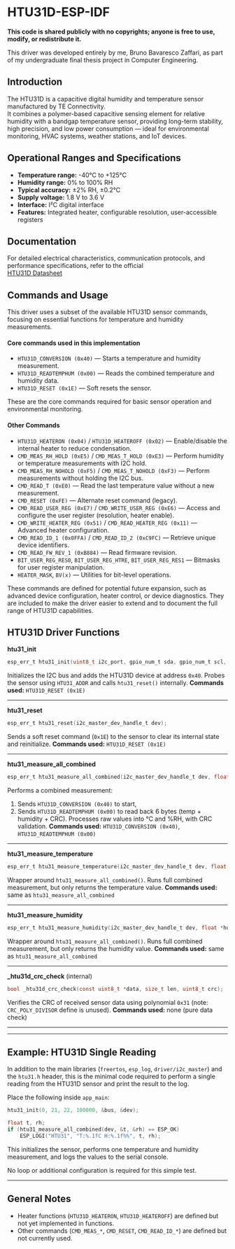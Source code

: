 # HTU31D-ESP-IDF

**This code is shared publicly with no copyrights; anyone is free to use, modify, or redistribute it.**

This driver was developed entirely by me, Bruno Bavaresco Zaffari, as part of my undergraduate final thesis project in Computer Engineering. 

## Introduction

The HTU31D is a capacitive digital humidity and temperature sensor manufactured by TE Connectivity.  
It combines a polymer-based capacitive sensing element for relative humidity with a bandgap temperature sensor, providing long-term stability, high precision, and low power consumption — ideal for environmental monitoring, HVAC systems, weather stations, and IoT devices.

## Operational Ranges and Specifications

- **Temperature range:** -40°C to +125°C  
- **Humidity range:** 0% to 100% RH  
- **Typical accuracy:** ±2% RH, ±0.2°C  
- **Supply voltage:** 1.8 V to 3.6 V  
- **Interface:** I²C digital interface  
- **Features:** Integrated heater, configurable resolution, user-accessible registers

## Documentation

For detailed electrical characteristics, communication protocols, and performance specifications, refer to the official  
[HTU31D Datasheet](https://www.te.com/en/product-CAT-HSC0007.html) 

## Commands and Usage

This driver uses a subset of the available HTU31D sensor commands, focusing on essential functions for temperature and humidity measurements.

#### Core commands used in this implementation

- `HTU31D_CONVERSION (0x40)` — Starts a temperature and humidity measurement.
- `HTU31D_READTEMPHUM (0x00)` — Reads the combined temperature and humidity data.
- `HTU31D_RESET (0x1E)` — Soft resets the sensor.

These are the core commands required for basic sensor operation and environmental monitoring.

#### Other Commands 

- `HTU31D_HEATERON (0x04)` / `HTU31D_HEATEROFF (0x02)` — Enable/disable the internal heater to reduce condensation.
- `CMD_MEAS_RH_HOLD (0xE5)` / `CMD_MEAS_T_HOLD (0xE3)` — Perform humidity or temperature measurements with I2C hold.
- `CMD_MEAS_RH_NOHOLD (0xF5)` / `CMD_MEAS_T_NOHOLD (0xF3)` — Perform measurements without holding the I2C bus.
- `CMD_READ_T (0xE0)` — Read the last temperature value without a new measurement.
- `CMD_RESET (0xFE)` — Alternate reset command (legacy).
- `CMD_READ_USER_REG (0xE7)` / `CMD_WRITE_USER_REG (0xE6)` — Access and configure the user register (resolution, heater enable).
- `CMD_WRITE_HEATER_REG (0x51)` / `CMD_READ_HEATER_REG (0x11)` — Advanced heater configuration.
- `CMD_READ_ID_1 (0x0FFA)` / `CMD_READ_ID_2 (0xC9FC)` — Retrieve unique device identifiers.
- `CMD_READ_FW_REV_1 (0xB884)` — Read firmware revision.
- `BIT_USER_REG_RES0`, `BIT_USER_REG_HTRE`, `BIT_USER_REG_RES1` — Bitmasks for user register manipulation.
- `HEATER_MASK`, `BV(x)` — Utilities for bit-level operations.

These commands are defined for potential future expansion, such as advanced device configuration, heater control, or device diagnostics. They are included to make the driver easier to extend and to document the full range of HTU31D capabilities.



## HTU31D Driver Functions

**htu31\_init**

```c
esp_err_t htu31_init(uint8_t i2c_port, gpio_num_t sda, gpio_num_t scl, uint32_t freq_hz, i2c_master_bus_handle_t *bus_handle_out, i2c_master_dev_handle_t *dev_handle_out);
```

Initializes the I2C bus and adds the HTU31D device at address `0x40`. Probes the sensor using `HTU31_ADDR` and calls `htu31_reset()` internally.
**Commands used:** `HTU31D_RESET (0x1E)`

---

**htu31\_reset**

```c
esp_err_t htu31_reset(i2c_master_dev_handle_t dev);
```

Sends a soft reset command (`0x1E`) to the sensor to clear its internal state and reinitialize.
**Commands used:** `HTU31D_RESET (0x1E)`

---

**htu31\_measure\_all\_combined**

```c
esp_err_t htu31_measure_all_combined(i2c_master_dev_handle_t dev, float *temperature, float *humidity);
```

Performs a combined measurement:

1. Sends `HTU31D_CONVERSION (0x40)` to start,
2. Sends `HTU31D_READTEMPHUM (0x00)` to read back 6 bytes (temp + humidity + CRC).
   Processes raw values into °C and %RH, with CRC validation.
   **Commands used:** `HTU31D_CONVERSION (0x40)`, `HTU31D_READTEMPHUM (0x00)`

---

**htu31\_measure\_temperature**

```c
esp_err_t htu31_measure_temperature(i2c_master_dev_handle_t dev, float *temperature);
```

Wrapper around `htu31_measure_all_combined()`. Runs full combined measurement, but only returns the temperature value.
**Commands used:** same as `htu31_measure_all_combined`

---

**htu31\_measure\_humidity**

```c
esp_err_t htu31_measure_humidity(i2c_master_dev_handle_t dev, float *humidity);
```

Wrapper around `htu31_measure_all_combined()`. Runs full combined measurement, but only returns the humidity value.
**Commands used:** same as `htu31_measure_all_combined`

---

**\_htu31d\_crc\_check** (internal)

```c
bool _htu31d_crc_check(const uint8_t *data, size_t len, uint8_t crc);
```

Verifies the CRC of received sensor data using polynomial `0x31` (note: `CRC_POLY_DIVISOR` define is unused).
**Commands used:** none (pure data check)


---
---
## Example: HTU31D Single Reading

In addition to the main libraries (`freertos`, `esp_log`, `driver/i2c_master`) and the `htu31.h` header, this is the minimal code required to perform a single reading from the HTU31D sensor and print the result to the log.

Place the following inside `app_main`:

```c
htu31_init(0, 21, 22, 100000, &bus, &dev);

float t, rh;
if (htu31_measure_all_combined(dev, &t, &rh) == ESP_OK)
    ESP_LOGI("HTU31", "T:%.1fC H:%.1f%%", t, rh);
```

This initializes the sensor, performs one temperature and humidity measurement, and logs the values to the serial console.

No loop or additional configuration is required for this simple test.


---

## General Notes

* Heater functions (`HTU31D_HEATERON`, `HTU31D_HEATEROFF`) are defined but not yet implemented in functions.
* Other commands (`CMD_MEAS_*`, `CMD_RESET`, `CMD_READ_ID_*`) are defined but not currently used.
